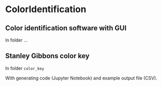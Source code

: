 # ColorIdentification

## Color identification software with GUI

In folder ...

## Stanley Gibbons color key

In folder `color_key`

With generating code (Jupyter Notebook) and example output file (CSV).

